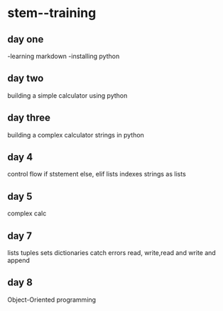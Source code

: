 # stem--training
## day one
-learning markdown
-installing python
## day two
building a simple calculator using python
## day three
 building a complex calculator
 strings in python
 ## day 4
 control flow
 if ststement
 else, elif
lists
indexes
strings as lists
## day 5
complex calc
## day 7
lists
tuples
sets
dictionaries
catch errors
read, write,read and write and append
## day 8
Object-Oriented programming



